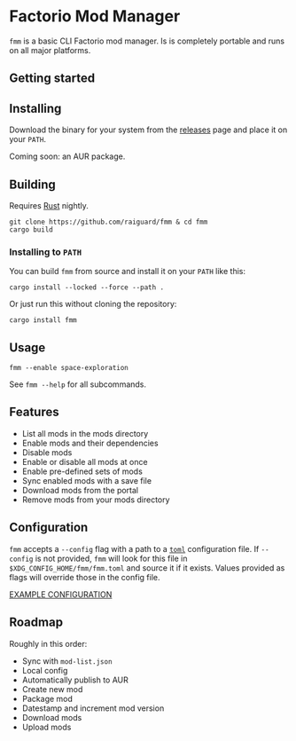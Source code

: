 # Factorio Mod Manager

`fmm` is a basic CLI Factorio mod manager. Is is completely portable and runs on all major platforms.

## Getting started

## Installing

Download the binary for your system from the [releases](https://github.com/raiguard/fmm/releases) page and place it on your `PATH`.

Coming soon: an AUR package.

## Building

Requires [Rust](https://rust-lang.org) nightly.

```
git clone https://github.com/raiguard/fmm & cd fmm
cargo build
```

### Installing to `PATH`

You can build `fmm` from source and install it on your `PATH` like this:

```
cargo install --locked --force --path .
```

Or just run this without cloning the repository:

```
cargo install fmm
```

## Usage

```
fmm --enable space-exploration
```

See `fmm --help` for all subcommands.

## Features

- List all mods in the mods directory
- Enable mods and their dependencies
- Disable mods
- Enable or disable all mods at once
- Enable pre-defined sets of mods
- Sync enabled mods with a save file
- Download mods from the portal
- Remove mods from your mods directory

## Configuration

`fmm` accepts a `--config` flag with a path to a [`toml`](https://toml.io/en/) configuration file. If `--config` is not provided, `fmm` will look for this file in `$XDG_CONFIG_HOME/fmm/fmm.toml` and source it if it exists. Values provided as flags will override those in the config file.

[EXAMPLE CONFIGURATION](./fmm.toml)

## Roadmap

Roughly in this order:

- Sync with `mod-list.json`
- Local config
- Automatically publish to AUR
- Create new mod
- Package mod
- Datestamp and increment mod version
- Download mods
- Upload mods
